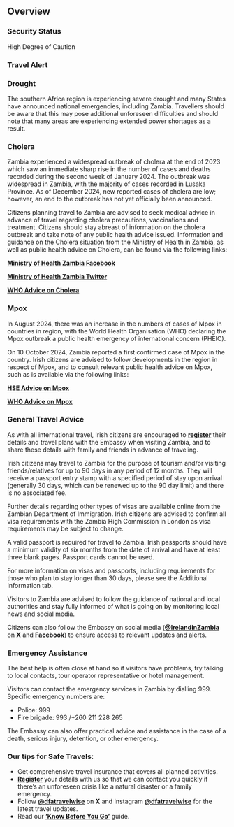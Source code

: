 ## Overview

### **Security Status**

High Degree of Caution

### **Travel Alert**

### **Drought**

The southern Africa region is experiencing severe drought and many States have announced national emergencies, including Zambia. Travellers should be aware that this may pose additional unforeseen difficulties and should note that many areas are experiencing extended power shortages as a result.

### **Cholera**

Zambia experienced a widespread outbreak of cholera at the end of 2023 which saw an immediate sharp rise in the number of cases and deaths recorded during the second week of January 2024. The outbreak was widespread in Zambia, with the majority of cases recorded in Lusaka Province. As of December 2024, new reported cases of cholera are low; however, an end to the outbreak has not yet officially been announced.

Citizens planning travel to Zambia are advised to seek medical advice in advance of travel regarding cholera precautions, vaccinations and treatment. Citizens should stay abreast of information on the cholera outbreak and take note of any public health advice issued. Information and guidance on the Cholera situation from the Ministry of Health in Zambia, as well as public health advice on Cholera, can be found via the following links:

[**Ministry of Health Zambia Facebook**](https://www.facebook.com/mohzambia/)

[**Ministry of Health Zambia Twitter**](https://twitter.com/mohzambia?ref_src=twsrc%5Egoogle%7Ctwcamp%5Eserp%7Ctwgr%5Eauthor)

[**WHO Advice on Cholera**](https://www.who.int/health-topics/cholera#tab=tab_1)

### **Mpox**

In August 2024, there was an increase in the numbers of cases of Mpox in countries in region, with the World Health Organisation (WHO) declaring the Mpox outbreak a public health emergency of international concern (PHEIC).

On 10 October 2024, Zambia reported a first confirmed case of Mpox in the country. Irish citizens are advised to follow developments in the region in respect of Mpox, and to consult relevant public health advice on Mpox, such as is available via the following links:

[**HSE Advice on Mpox**](https://www2.hse.ie/conditions/mpox/)

[**WHO Advice on Mpox**](https://www.who.int/health-topics/mpox#tab=tab_1)

### **General Travel Advice**

As with all international travel, Irish citizens are encouraged to [**register**](https://www.ireland.ie/en/dfa/overseas-travel/citizens-registration/) their details and travel plans with the Embassy when visiting Zambia, and to share these details with family and friends in advance of traveling.

Irish citizens may travel to Zambia for the purpose of tourism and/or visiting friends/relatives for up to 90 days in any period of 12 months. They will receive a passport entry stamp with a specified period of stay upon arrival (generally 30 days, which can be renewed up to the 90 day limit) and there is no associated fee.

Further details regarding other types of visas are available online from the Zambian Department of Immigration. Irish citizens are advised to confirm all visa requirements with the Zambia High Commission in London as visa requirements may be subject to change.

A valid passport is required for travel to Zambia. Irish passports should have a minimum validity of six months from the date of arrival and have at least three blank pages. Passport cards cannot be used.

For more information on visas and passports, including requirements for those who plan to stay longer than 30 days, please see the Additional Information tab.

Visitors to Zambia are advised to follow the guidance of national and local authorities and stay fully informed of what is going on by monitoring local news and social media.

Citizens can also follow the Embassy on social media ([**@IrelandinZambia**](https://twitter.com/IrelandinZambia) on **X** and [**Facebook**](https://www.facebook.com/IrelandinZambia)) to ensure access to relevant updates and alerts.

### **Emergency Assistance**

The best help is often close at hand so if visitors have problems, try talking to local contacts, tour operator representative or hotel management.

Visitors can contact the emergency services in Zambia by dialling 999. Specific emergency numbers are:

* Police: 999
* Fire brigade: 993 /+260 211 228 265

The Embassy can also offer practical advice and assistance in the case of a death, serious injury, detention, or other emergency.

### **Our tips for Safe Travels:**

* Get comprehensive travel insurance that covers all planned activities.
* [**Register**](https://www.ireland.ie/en/dfa/overseas-travel/citizens-registration/) your details with us so that we can contact you quickly if there’s an unforeseen crisis like a natural disaster or a family emergency.
* Follow [**@dfatravelwise**](https://www.twitter.com/DFATravelWise) on **X** and Instagram [**@dfatravelwise**](https://www.instagram.com/dfatravelwise/) for the latest travel updates.
* Read our [**‘Know Before You Go’**](https://www.ireland.ie/en/dfa/overseas-travel/know-before-you-go/) guide.